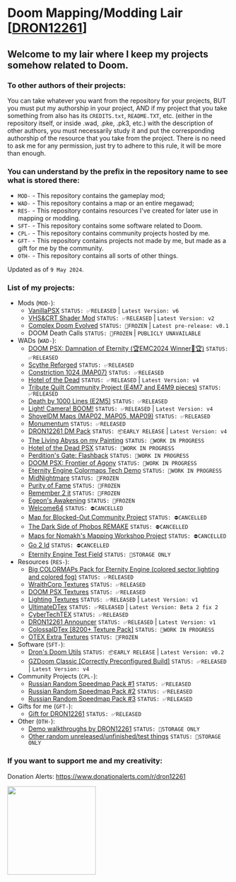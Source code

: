 # Doom Mapping/Modding Lair [[DRON12261](https://doomwiki.org/wiki/Andrey_Skochko_(DRON12261))]

## Welcome to my lair where I keep my projects somehow related to Doom.

### To other authors of their projects:
You can take whatever you want from the repository for your projects, BUT you must put my authorship in your project, AND if my project that you take something from also has its `CREDITS.txt`, `README.TXT`, etc. (either in the repository itself, or inside .wad, .pke, .pk3, etc.) with the description of other authors, you must necessarily study it and put the corresponding authorship of the resource that you take from the project. There is no need to ask me for any permission, just try to adhere to this rule, it will be more than enough.

### You can understand by the prefix in the repository name to see what is stored there:
- `MOD-` - This repository contains the gameplay mod;
- `WAD-` - This repository contains a map or an entire megawad;
- `RES-` - This repository contains resources I've created for later use in mapping or modding.
- `SFT-` - This repository contains some software related to Doom.
- `CPL-` - This repository contains community projects hosted by me.
- `GFT-` - This repository contains projects not made by me, but made as a gift for me by the community.
- `OTH-` - This repository contains all sorts of other things.

Updated as of `9 May 2024`.

### List of my projects:
- Mods (`MOD-`):
  - [VanillaPSX](https://github.com/dron12261games/MOD-VanillaPSX) ```STATUS: ✅RELEASED``` | ```Latest Version: v6```
  - [VHS&CRT Shader Mod](https://github.com/dron12261games/MOD-VHS-CRT-Shader-by-DRON12261) ```STATUS: ✅RELEASED``` | ```Latest Version: v2```
  - [Complex Doom Evolved](https://github.com/dron12261games/MOD-Complex-Doom-Evolved) ```STATUS: 🧊FROZEN``` | ```Latest pre-release: v0.1```
  - DOOM Death Calls ```STATUS: 🧊FROZEN``` | ```PUBLICLY UNAVAILABLE```
- WADs (`WAD-`):
  - [DOOM PSX: Damnation of Eternity (🏆EMC2024 Winner🥈🏆)](https://github.com/dron12261games/WAD-DOOM-PSX-Damnation-of-Eternity-EMC2024) ```STATUS: ✅RELEASED```
  - [Scythe Reforged](https://github.com/dron12261games/WAD-Scythe-Reforged) ```STATUS: ✅RELEASED```
  - [Constriction 1024 (MAP07)](https://github.com/dron12261games/WAD-Constriction1024-MAP07) ```STATUS: ✅RELEASED```
  - [Hotel of the Dead](https://github.com/dron12261games/WAD-Hotel-of-the-Dead) ```STATUS: ✅RELEASED``` | ```Latest Version: v4```
  - [Tribute Quilt Community Project (E4M7 and E4M9 pieces)](https://github.com/dron12261games/WAD-Tribute-Quilt-Pieces) ```STATUS: ✅RELEASED```
  - [Death by 1000 Lines (E2M5)](https://github.com/dron12261games/WAD-Death-by-1000-Lines-E2M5) ```STATUS: ✅RELEASED```
  - [Light! Camera! BOOM!](https://github.com/dron12261games/WAD-Light-Camera-BOOM) ```STATUS: ✅RELEASED``` | ```Latest Version: v4```
  - [ShovelDM Maps (MAP02, MAP05, MAP09)](https://github.com/dron12261games/WAD-ShovelDM-Maps) ```STATUS: ✅RELEASED```
  - [Monumentum](https://github.com/dron12261games/WAD-Monumentum) ```STATUS: ✅RELEASED```
  - [DRON12261 DM Pack](https://github.com/dron12261games/WAD-DRON12261-DM-Pack) ```STATUS: 📦EARLY RELEASE``` | ```Latest Version: v4```
  - [The Living Abyss on my Painting](https://github.com/dron12261games/WAD-The-Living-Abyss-in-my-Painting) ```STATUS: 🏁WORK IN PROGRESS```
  - [Hotel of the Dead PSX](https://github.com/dron12261games/WAD-Hotel-of-the-Dead-PSX) ```STATUS: 🏁WORK IN PROGRESS```
  - [Perdition's Gate: Flashback](https://github.com/dron12261games/WAD-Perditions-Gate-Flashback) ```STATUS: 🏁WORK IN PROGRESS```
  - [DOOM PSX: Frontier of Agony](https://github.com/dron12261games/WAD-DOOM-PSX-Frontier-of-Agony) ```STATUS: 🏁WORK IN PROGRESS```
  - [Eternity Engine Colormaps Tech Demo](https://github.com/dron12261games/WAD-Eternity-Engine-Colormaps-Tech-Demo) ```STATUS: 🏁WORK IN PROGRESS```
  - [MidNightmare](https://github.com/dron12261games/WAD-MidNightmare) ```STATUS: 🧊FROZEN```
  - [Purity of Fame](https://github.com/dron12261games/WAD-Purity-of-Fame) ```STATUS: 🧊FROZEN```
  - [Remember 2 it](https://github.com/dron12261games/WAD-Remember-2-it) ```STATUS: 🧊FROZEN```
  - [Egeon's Awakening](https://github.com/dron12261games/WAD-Egeons-Awakening) ```STATUS: 🧊FROZEN```
  - [Welcome64](https://github.com/dron12261games/WAD-Welcome64) ```STATUS: ⛔CANCELLED```
  - [Map for Blocked-Out Community Project](https://github.com/dron12261games/WAD-Blocked-Out) ```STATUS: ⛔CANCELLED```
  - [The Dark Side of Phobos REMAKE](https://github.com/dron12261games/WAD-TDSOP-Remake) ```STATUS: ⛔CANCELLED```
  - [Maps for Nomakh's Mapping Workshop Project](https://github.com/dron12261games/WAD-NMW-Maps) ```STATUS: ⛔CANCELLED```
  - [Go 2 Id](https://github.com/dron12261games/WAD-Go-2-Id) ```STATUS: ⛔CANCELLED```
  - [Eternity Engine Test Field](https://github.com/dron12261games/WAD-Eternity-Engine-Test-Field) ```STATUS: 💼STORAGE ONLY```
- Resources (`RES-`):
  - [Big COLORMAPs Pack for Eternity Engine (colored sector lighting and colored fog)](https://github.com/dron12261games/RES-Big-Colormap-Pack-for-Eternity-Engine) ```STATUS: ✅RELEASED```
  - [WraithCorp Textures](https://github.com/dron12261games/RES-WraithCorpTex) ```STATUS: ✅RELEASED```
  - [DOOM PSX Textures](https://github.com/dron12261games/RES-PSXTex) ```STATUS: ✅RELEASED```
  - [Lighting Textures](https://github.com/dron12261games/RES-Lighting-Textures) ```STATUS: ✅RELEASED``` | ```Latest Version: v1```
  - [UltimateDTex](https://github.com/dron12261games/RES-UltimateDTex) ```STATUS: ✅RELEASED``` | ```Latest Version: Beta 2 fix 2```
  - [CyberTechTEX](https://github.com/dron12261games/RES-CyberTechTEX) ```STATUS: ✅RELEASED```
  - [DRON12261 Announcer](https://github.com/dron12261games/RES-DRON12261-Announcer) ```STATUS: ✅RELEASED``` | ```Latest Version: v1```
  - [ColossalDTex [8200+ Texture Pack]](https://github.com/dron12261games/RES-ColossalDTex) ```STATUS: 🏁WORK IN PROGRESS```
  - [OTEX Extra Textures](https://github.com/dron12261games/RES-OTEX-EXTRA) ```STATUS: 🧊FROZEN```
- Software (`SFT-`):
  - [Dron's Doom Utils](https://github.com/dron12261games/SFT-DronsDoomUtils) ```STATUS: 📦EARLY RELEASE``` | ```Latest Version: v0.2```
  - [GZDoom Classic [Correctly Preconfigured Build]](https://github.com/dron12261games/SFT-GZDoom-Classic) ```STATUS: ✅RELEASED``` | ```Latest Version: v4```
- Community Projects (`CPL-`):
  - [Russian Random Speedmap Pack #1](https://github.com/dron12261games/CPL-RRSP1)  ```STATUS: ✅RELEASED```
  - [Russian Random Speedmap Pack #2](https://github.com/dron12261games/CPL-RRSP2)  ```STATUS: ✅RELEASED```
  - [Russian Random Speedmap Pack #3](https://github.com/dron12261games/CPL-RRSP3)  ```STATUS: ✅RELEASED```
- Gifts for me (`GFT-`):
  - [Gift for DRON12261](https://github.com/dron12261games/GFT-Gift-for-DRON12261) ```STATUS: ✅RELEASED```
- Other (`OTH-`):
  - [Demo walkthroughs by DRON12261](https://github.com/dron12261games/OTH-Demos-by-DRON12261) ```STATUS: 💼STORAGE ONLY```
  - [Other random unreleased/unfinished/test things](https://github.com/dron12261games/OTH-My-Random-Stuff) ```STATUS: 💼STORAGE ONLY```

### If you want to support me and my creativity:
Donation Alerts: https://www.donationalerts.com/r/dron12261

<img src="https://static.donationalerts.ru/uploads/qr/3225384/qr_f7b0f52cc482781acc8eaadd5cfb97d3.png" data-canonical-src="https://static.donationalerts.ru/uploads/qr/3225384/qr_f7b0f52cc482781acc8eaadd5cfb97d3.png" width="200" height="200" />
